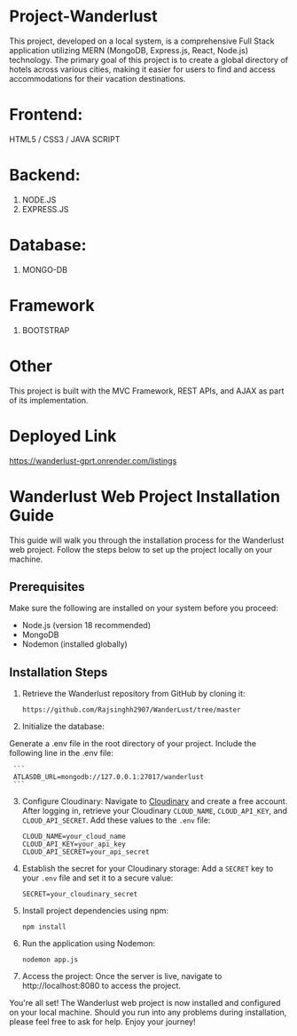 
# Project-Wanderlust

This project, developed on a local system, is a comprehensive Full Stack application utilizing MERN (MongoDB, Express.js, React, Node.js) technology. The primary goal of this project is to create a global directory of hotels across various cities, making it easier for users to find and access accommodations for their vacation destinations.
 
#  Frontend:
 HTML5 / CSS3 / JAVA SCRIPT

# Backend:
1. NODE.JS
2. EXPRESS.JS

# Database:
1. MONGO-DB

# Framework
1. BOOTSTRAP

# Other
  This project is built with the MVC Framework, REST APIs, and AJAX as part of its implementation.

  # Deployed Link
 https://wanderlust-gprt.onrender.com/listings
  
# Wanderlust Web Project Installation Guide

This guide will walk you through the installation process for the Wanderlust web project. Follow the steps below to set up the project locally on your machine.

## Prerequisites

Make sure the following are installed on your system before you proceed:

- Node.js (version 18 recommended)
- MongoDB
- Nodemon (installed globally)

## Installation Steps

1. Retrieve the Wanderlust repository from GitHub by cloning it:

   ```
   https://github.com/Rajsinghh2907/WanderLust/tree/master
   ```

2. Initialize the database:

Generate a .env file in the root directory of your project.
Include the following line in the .env file:

     ```
     ATLASDB_URL=mongodb://127.0.0.1:27017/wanderlust
     ```

3. Configure Cloudinary:
   Navigate to [Cloudinary](https://cloudinary.com/) and create a free account.
   After logging in, retrieve your Cloudinary `CLOUD_NAME`, `CLOUD_API_KEY`, and `CLOUD_API_SECRET`.
   Add these values to the `.env` file:

     ```
     CLOUD_NAME=your_cloud_name
     CLOUD_API_KEY=your_api_key
     CLOUD_API_SECRET=your_api_secret
     ```

4. Establish the secret for your Cloudinary storage:
   Add a `SECRET` key to your `.env` file and set it to a secure value:

     ```
     SECRET=your_cloudinary_secret
     ```

5. Install project dependencies using npm:

   ```
   npm install
   ```

6. Run the application using Nodemon:

   ```
   nodemon app.js
   ```

7. Access the project:
    Once the server is live, navigate to http://localhost:8080 to access the project.

You're all set! The Wanderlust web project is now installed and configured on your local machine. Should you run into any problems during installation, please feel free to ask for help. Enjoy your journey!
